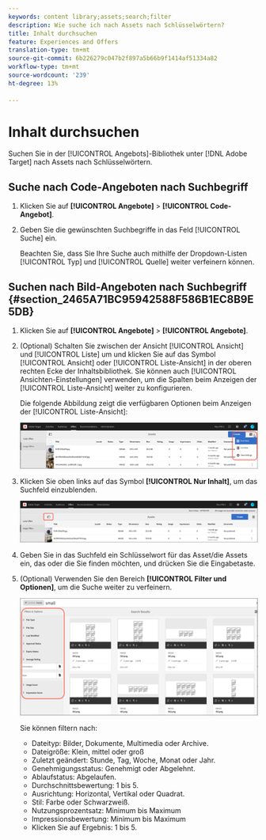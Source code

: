 ```yaml
---
keywords: content library;assets;search;filter
description: Wie suche ich nach Assets nach Schlüsselwörtern?
title: Inhalt durchsuchen
feature: Experiences and Offers
translation-type: tm+mt
source-git-commit: 6b226279c047b2f897a5b66b9f1414af51334a82
workflow-type: tm+mt
source-wordcount: '239'
ht-degree: 13%

---
```



# Inhalt durchsuchen

Suchen Sie in der [!UICONTROL Angebots]-Bibliothek unter [!DNL Adobe Target] nach Assets nach Schlüsselwörtern.

## Suche nach Code-Angeboten nach Suchbegriff

1. Klicken Sie auf **[!UICONTROL Angebote]** > **[!UICONTROL Code-Angebot]**.
1. Geben Sie die gewünschten Suchbegriffe in das Feld [!UICONTROL Suche] ein.

   Beachten Sie, dass Sie Ihre Suche auch mithilfe der Dropdown-Listen [!UICONTROL Typ] und [!UICONTROL Quelle] weiter verfeinern können.

## Suchen nach Bild-Angeboten nach Suchbegriff {#section_2465A71BC95942588F586B1EC8B9E5DB}

1. Klicken Sie auf **[!UICONTROL Angebote]** > **[!UICONTROL Angebote]**.

1. (Optional) Schalten Sie zwischen der Ansicht [!UICONTROL Ansicht] und [!UICONTROL Liste] um und klicken Sie auf das Symbol [!UICONTROL Ansicht] oder [!UICONTROL Liste-Ansicht] in der oberen rechten Ecke der Inhaltsbibliothek. Sie können auch [!UICONTROL Ansichten-Einstellungen] verwenden, um die Spalten beim Anzeigen der [!UICONTROL Liste-Ansicht] weiter zu konfigurieren.

   Die folgende Abbildung zeigt die verfügbaren Optionen beim Anzeigen der [!UICONTROL Liste-Ansicht]:

   ![Optionen für die Ansicht der Liste](/help/c-experiences/c-manage-content/assets/view-settings-options.png)

1. Klicken Sie oben links auf das Symbol **[!UICONTROL Nur Inhalt]**, um das Suchfeld einzublenden.

   ![Nur Inhalt, Option](/help/c-experiences/c-manage-content/assets/content-only.png)

1. Geben Sie in das Suchfeld ein Schlüsselwort für das Asset/die Assets ein, das oder die Sie finden möchten, und drücken Sie die Eingabetaste.

1. (Optional) Verwenden Sie den Bereich **[!UICONTROL Filter und Optionen]**, um die Suche weiter zu verfeinern.

   ![Filter- und Optionsbereich](/help/c-experiences/c-manage-content/assets/filter-and-options.png)

   Sie können filtern nach:

   * Dateityp: Bilder, Dokumente, Multimedia oder Archive.
   * Dateigröße: Klein, mittel oder groß
   * Zuletzt geändert: Stunde, Tag, Woche, Monat oder Jahr.
   * Genehmigungsstatus: Genehmigt oder Abgelehnt.
   * Ablaufstatus: Abgelaufen.
   * Durchschnittsbewertung: 1 bis 5.
   * Ausrichtung: Horizontal, Vertikal oder Quadrat.
   * Stil: Farbe oder Schwarzweiß.
   * Nutzungsprozentsatz: Minimum bis Maximum
   * Impressionsbewertung: Minimum bis Maximum
   * Klicken Sie auf Ergebnis: 1 bis 5.